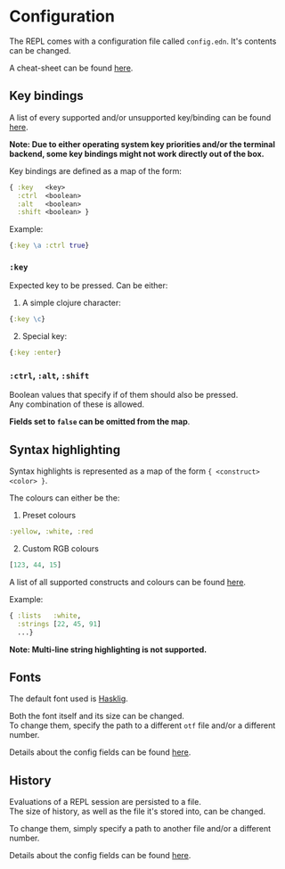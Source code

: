 # Configuration 

The REPL comes with a configuration file called `config.edn`. It's contents can be changed.

A cheat-sheet can be found [here](cheat-sheet.md).

## Key bindings
A list of every supported and/or unsupported key/binding can be found [here](cheat-sheet.md#key-bindings).

**Note: Due to either operating system key priorities and/or the terminal backend,
some key bindings might not work directly out of the box.**


Key bindings are defined as a map of the form:

```clojure
{ :key   <key> 
  :ctrl  <boolean> 
  :alt   <boolean> 
  :shift <boolean> }
```

Example:
```clojure
{:key \a :ctrl true}
```

### `:key`

Expected key to be pressed. Can be either:
1. A simple clojure character:
```clojure
{:key \c}
```

2. Special key:
```clojure
{:key :enter}
```

### `:ctrl`, `:alt`, `:shift`
Boolean values that specify if of them should also be pressed.\
Any combination of these is allowed.

**Fields set to `false` can be omitted from the map**.

## Syntax highlighting

Syntax highlights is represented as a map of the form `{ <construct> <color> }`.

The colours can either be the:
1. Preset colours
```clojure
:yellow, :white, :red 
```
2. Custom RGB colours
```clojure
[123, 44, 15]
```
A list of all supported constructs and colours can be found [here](cheat-sheet.md#syntax-highlighting).

Example:
```clojure
{ :lists   :white,
  :strings [22, 45, 91]
  ...}
```
 
**Note: Multi-line string highlighting is not supported.**

## Fonts

The default font used is [Hasklig](https://github.com/i-tu/Hasklig).

Both the font itself and its size can be changed.\
To change them, specify the path to a different `otf` file and/or a different number.

Details about the config fields can be found [here](cheat-sheet.md#fonts).

## History

Evaluations of a REPL session are persisted to a file.\
The size of history, as well as the file it's stored into, can be changed.

To change them, simply specify a path to another file and/or a different number.

Details about the config fields can be found [here](cheat-sheet.md#history).
